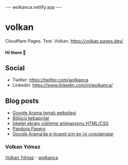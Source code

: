 ---  wolkanca.netlify.app ---
# volkan
Cloudflare Pages. Test. Volkan. https://volkan.pages.dev/

#### Hi there 👋

## Social
- Twitter: https://twitter.com/wolkanca
- Linkedin: https://www.linkedin.com/in/wolkanca/


## Blog posts
<!-- BLOG-POST-LIST:START -->
- [Google Arama temalı websitesi](https://wolkanca.com.tr/google-arama-temali-websitesi/)
- [Bölücü kebapçılar](https://wolkanca.com.tr/bolucu-kebapcilar/)
- [İskelet ekranı yükleme animasyonu HTML/CSS](https://wolkanca.com.tr/iskelet-ekrani-yukleme-animasyonu-html-css/)
- [Pandora Papers](https://wolkanca.com.tr/pandora-papers/)
- [Google Arama’da e-ticaret için en iyi uygulamalar](https://wolkanca.com.tr/google-aramada-e-ticaret-icin-en-iyi-uygulamalar/)
<!-- BLOG-POST-LIST:END -->


### Volkan Yılmaz

[Volkan Yılmaz](https://volkanyilmaz.com.tr/) - [wolkanca](https://wolkanca.com.tr/)

